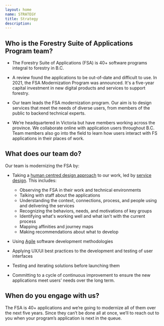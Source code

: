```yaml
---
layout: home
name: STRATEGY
title: Strategy
description:        
---
```


## Who is the Forestry Suite of Applications Program team?

-	The Forestry Suite of Applications (FSA) is 40+ software programs integral to forestry in B.C.

-	A review found the applications to be out-of-date and difficult to use. In 2021, the FSA Modernization Program was announced. It's a five-year capital investment in new digital products and services to support forestry.

-	Our team leads the FSA modernization program. Our aim is to design services that meet the needs of diverse users, from members of the public to backend technical experts.

-	We’re headquartered in Victoria but have members working across the province. We collaborate online with application users throughout B.C. Team members also go into the field to learn how users interact with FS applications in their places of work.

## What does our team do?


Our team is modernizing the FSA by:
-	Taking a [human centred design approach](https://en.wikipedia.org/wiki/Human-centered_design) to our work, led by [service design](https://en.wikipedia.org/wiki/Service_design). This includes:
    -	Observing the FSA in their work and technical environments
    -	Talking with staff about the applications
    -	Understanding the context, connections, process, and people using and delivering the services
    -	Recognizing the behaviors, needs, and motivations of key groups
    -	Identifying what's working well and what isn't with the current process
    -	Mapping affinities and journey maps
    -	Making recommendations about what to develop
-	Using [Agile](https://en.wikipedia.org/wiki/Agile_software_development) software development methodologies

-	Applying UX/UI best practices to the development and testing of user interfaces

-	Testing and iterating solutions before launching them

-	Committing to a cycle of continuous improvement to ensure the new applications meet users’ needs over the long term.

## When do you engage with us?
The FSA is 40+ applications and we’re going to modernize all of them over the next five years. Since they can’t be done all at once, we’ll to reach out to you when your program’s application is next in the queue. 
  
